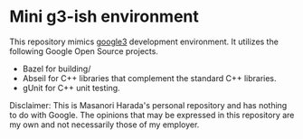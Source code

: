 # Mini g3-ish environment

This repository mimics [google3](https://research.google/pubs/pub45424/) development environment.
It utilizes the following Google Open Source projects.

* Bazel for building/
* Abseil for C++ libraries that complement the standard C++ libraries.
* gUnit for C++ unit testing.

Disclaimer: This is Masanori Harada's personal repository and has nothing to do with Google.
The opinions that may be expressed in this repository are my own and not necessarily those of my employer.
